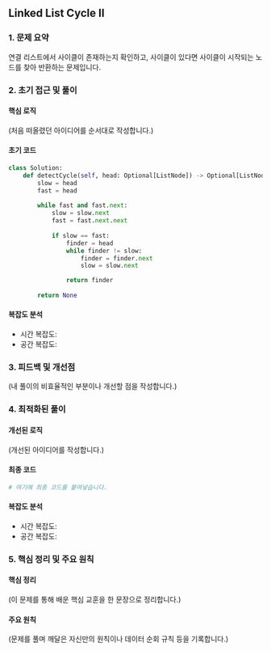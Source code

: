 ## Linked List Cycle II

### 1. 문제 요약
연결 리스트에서 사이클이 존재하는지 확인하고, 사이클이 있다면 사이클이 시작되는 노드를 찾아 반환하는 문제입니다.

### 2. 초기 접근 및 풀이

#### 핵심 로직
(처음 떠올렸던 아이디어를 순서대로 작성합니다.)

#### 초기 코드
```python
class Solution:
    def detectCycle(self, head: Optional[ListNode]) -> Optional[ListNode]:
        slow = head
        fast = head
        
        while fast and fast.next:
            slow = slow.next
            fast = fast.next.next
            
            if slow == fast:
                finder = head
                while finder != slow:
                    finder = finder.next
                    slow = slow.next

                return finder
            
        return None
```

#### 복잡도 분석

- 시간 복잡도:
- 공간 복잡도:

### 3. 피드백 및 개선점
(내 풀이의 비효율적인 부분이나 개선할 점을 작성합니다.)

### 4. 최적화된 풀이

#### 개선된 로직
(개선된 아이디어를 작성합니다.)

#### 최종 코드

```python
# 여기에 최종 코드를 붙여넣습니다.
```

#### 복잡도 분석

- 시간 복잡도:
- 공간 복잡도:

### 5. 핵심 정리 및 주요 원칙

#### 핵심 정리
(이 문제를 통해 배운 핵심 교훈을 한 문장으로 정리합니다.)

#### 주요 원칙
(문제를 풀며 깨달은 자신만의 원칙이나 데이터 순회 규칙 등을 기록합니다.) 